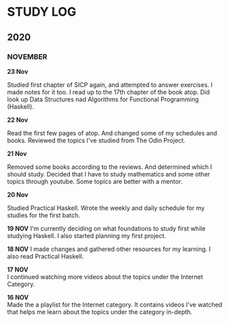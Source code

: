 # STUDY LOG

## 2020

### NOVEMBER

**23 Nov**

Studied first chapter of SICP again, and attempted to answer exercises. I made notes for it too. I read up to the 17th chapter of the book atop. Did look up Data Structures nad Algorithms for Functional Programming (Haskell). 

**22 Nov**

Read the first few pages of atop. And changed some of my schedules and books. Reviewed the topics I've studied from The Odin Project.

**21 Nov** 

Removed some books according to the reviews. And determined which I should study. Decided that I have to study mathematics and some other topics through youtube. Some topics are better with a mentor.

**20 Nov**

Studied Practical Haskell. Wrote the weekly and daily schedule for my studies for the first batch.

**19 NOV**
I'm currently deciding on what foundations to study first while studying Haskell. I also started planning my first project.

**18 NOV**
I made changes and gathered other resources for my learning. I also read Practical Haskell.

**17 NOV** \
I continued watching more videos about the topics under the Internet Category.

**16 NOV** \
Made the a playlist for the Internet category. It contains videos I've watched that helps me learn about the topics under the category in-depth.
